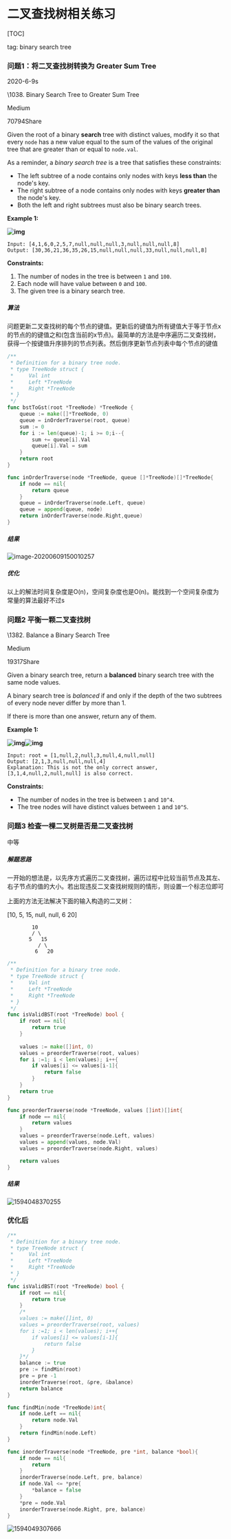 # 二叉查找树相关练习

[TOC]

tag: binary search tree

### 问题1：将二叉查找树转换为 Greater Sum Tree 

2020-6-9s

\1038. Binary Search Tree to Greater Sum Tree

Medium

70794Share

Given the root of a binary **search** tree with distinct values, modify it so that every `node` has a new value equal to the sum of the values of the original tree that are greater than or equal to `node.val`.

As a reminder, a *binary search tree* is a tree that satisfies these constraints:

- The left subtree of a node contains only nodes with keys **less than** the node's key.
- The right subtree of a node contains only nodes with keys **greater than** the node's key.
- Both the left and right subtrees must also be binary search trees.

 

**Example 1:**

**![img](E:\doc\algorithm\OJ\${img}\tree.png)**

```
Input: [4,1,6,0,2,5,7,null,null,null,3,null,null,null,8]
Output: [30,36,21,36,35,26,15,null,null,null,33,null,null,null,8]
```

 

**Constraints:**

1. The number of nodes in the tree is between `1` and `100`.
2. Each node will have value between `0` and `100`.
3. The given tree is a binary search tree.

##### 算法

问题更新二叉查找树的每个节点的键值。更新后的键值为所有键值大于等于节点x的节点的的键值之和(包含当前的x节点)。最简单的方法是中序遍历二叉查找树，获得一个按键值升序排列的节点列表。然后倒序更新节点列表中每个节点的键值

~~~go
/**
 * Definition for a binary tree node.
 * type TreeNode struct {
 *     Val int
 *     Left *TreeNode
 *     Right *TreeNode
 * }
 */
func bstToGst(root *TreeNode) *TreeNode {
    queue := make([]*TreeNode, 0)
    queue = inOrderTraverse(root, queue)
    sum := 0
    for i := len(queue)-1; i >= 0;i--{
        sum += queue[i].Val
        queue[i].Val = sum
    }
    return root
}

func inOrderTraverse(node *TreeNode, queue []*TreeNode)[]*TreeNode{
    if node == nil{
        return queue
    }
    queue = inOrderTraverse(node.Left, queue)
    queue = append(queue, node)
    return inOrderTraverse(node.Right,queue)
}
~~~



##### 结果

![image-20200609150010257](E:\doc\algorithm\OJ\${img}\image-20200609150010257.png)

##### 优化

以上的解法时间复杂度是O(n)，空间复杂度也是O(n)。能找到一个空间复杂度为常量的算法最好不过s





### 问题2 平衡一颗二叉查找树

\1382. Balance a Binary Search Tree

Medium

19317Share

Given a binary search tree, return a **balanced** binary search tree with the same node values.

A binary search tree is *balanced* if and only if the depth of the two subtrees of every node never differ by more than 1.

If there is more than one answer, return any of them.

 

**Example 1:**

**![img](E:\doc\algorithm\OJ\${img}\1515_ex1.png)![img](https://assets.leetcode.com/uploads/2019/08/22/1515_ex1_out.png)**

```
Input: root = [1,null,2,null,3,null,4,null,null]
Output: [2,1,3,null,null,null,4]
Explanation: This is not the only correct answer, [3,1,4,null,2,null,null] is also correct.
```

 

**Constraints:**

- The number of nodes in the tree is between `1` and `10^4`.
- The tree nodes will have distinct values between `1` and `10^5`.



### 问题3 检查一棵二叉树是否是二叉查找树

中等

##### 解题思路

一开始的想法是，以先序方式遍历二叉查找树，遍历过程中比较当前节点及其左、右子节点的值的大小。若出现违反二叉查找树规则的情形，则设置一个标志位即可

上面的方法无法解决下面的输入构造的二叉树：

[10, 5, 15, null, null, 6 20]

~~~
 		10
 		/ \
 	   5   15
 	      / \
 	     6   20 
~~~





~~~go
/**
 * Definition for a binary tree node.
 * type TreeNode struct {
 *     Val int
 *     Left *TreeNode
 *     Right *TreeNode
 * }
 */
func isValidBST(root *TreeNode) bool {
    if root == nil{
        return true
    }
    
    values := make([]int, 0)
    values = preorderTraverse(root, values)
    for i :=1; i < len(values); i++{
        if values[i] <= values[i-1]{
            return false
        }
    }
    return true
}

func preorderTraverse(node *TreeNode, values []int)[]int{
    if node == nil{
        return values
    }
    values = preorderTraverse(node.Left, values)
    values = append(values, node.Val)
    values = preorderTraverse(node.Right, values)

    return values
}
~~~



##### 结果

![1594048370255](${img}/1594048370255.png)



### 优化后

~~~go
/**
 * Definition for a binary tree node.
 * type TreeNode struct {
 *     Val int
 *     Left *TreeNode
 *     Right *TreeNode
 * }
 */
func isValidBST(root *TreeNode) bool {
    if root == nil{
        return true
    }
    /*
    values := make([]int, 0)
    values = preorderTraverse(root, values)
    for i :=1; i < len(values); i++{
        if values[i] <= values[i-1]{
            return false
        }
    }*/
    balance := true
    pre := findMin(root)
    pre = pre -1
    inorderTraverse(root, &pre, &balance)
    return balance
}

func findMin(node *TreeNode)int{
    if node.Left == nil{
        return node.Val
    }
    return findMin(node.Left)
}

func inorderTraverse(node *TreeNode, pre *int, balance *bool){
    if node == nil{
        return 
    }
    inorderTraverse(node.Left, pre, balance)
    if node.Val <= *pre{
        *balance = false
    }
    *pre = node.Val
    inorderTraverse(node.Right, pre, balance)
}
~~~

![1594049307666](${img}/1594049307666.png)